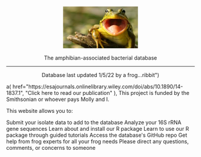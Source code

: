 <div align="center">
  <br>
  <img src="/images/happy_frog.jpg" alt="Reverie" width="200"/>
  <br>  
  <p align="center">
The amphibian-associated bacterial database 
  </p>
</div>

---
 <p align="center">
        Database last updated 1/5/22 by a frog...ribbit")
  </p>
          a(
            href="https://esajournals.onlinelibrary.wiley.com/doi/abs/10.1890/14-1837.1", 
            "Click here to read our publication"
          ),
This project is funded by the Smithsonian or whoever pays Molly and I.

<p>
This website allows you to:
</p>
          Submit your isolate data to add to the database
       Analyze your 16S rRNA gene sequences
          Learn about and install our R package
          Learn to use our R package through guided tutorials
          Access the database's GitHub repo
          Get help from frog experts for all your frog needs
          Please direct any questions, comments, or concerns to someone
         
          
